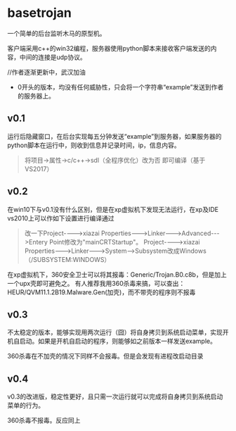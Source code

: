 # basetrojan
一个简单的后台监听木马的原型机。

客户端采用c++的win32编程，服务器使用python脚本来接收客户端发送的内容，中间的连接是udp协议。

//作者逐渐更新中，武汉加油

* 0开头的版本，均没有任何威胁性，只会将一个字符串“example”发送到作者的服务器上。

## v0.1
运行后隐藏窗口，在后台实现每五分钟发送“example”到服务器，如果服务器的python脚本在运行中，则收到信息并记录时间，ip，信息内容。
> 将项目->属性->c/c++->sdl（全程序优化）改为否 即可编译（基于VS2017）

## v0.2
在win10下与v0.1没有什么区别，但是在xp虚拟机下发现无法运行，在xp及IDE vs2010上可以作如下设置进行编译通过
> 改一下Project---->xiazai Properties--->Linker--->Advanced--->Entery Point修改为"mainCRTStartup"。
Project---->xiazai Properties--->Linker--->System-->Subsystem改成Windows（/SUBSYSTEM:WINDOWS）

在xp虚拟机下，360安全卫士可以将其报毒：Generic/Trojan.B0.c8b，但是加上一个upx壳即可避免之。
有人推荐我用360杀毒来搞，可以查出：HEUR/QVM11.1.2B19.Malware.Gen(加壳)，而不带壳的程序则不报毒

## v0.3
不太稳定的版本，能够实现用两次运行（囧）将自身拷贝到系统启动菜单，实现开机自启动。如果是开机自启动的程序，则能够如之前版本一样发送example。

360杀毒在不加壳的情况下同样不会报毒。但是会发现有进程改启动目录

## v0.4

v0.3的改进版，稳定性更好，且只需一次运行就可以完成将自身拷贝到系统启动菜单的行为。

360杀毒不报毒。反应同上